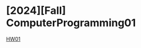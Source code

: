 # [2024][Fall] ComputerProgramming01
[HW01](https://drive.google.com/file/d/1M1knr4kZqzCvRlv7VaW-grhDAkN8s9gL/view?usp=sharing)
